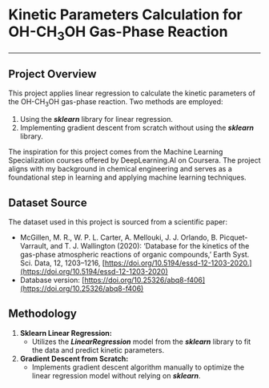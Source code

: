 # **Kinetic Parameters Calculation for OH-CH<sub>3</sub>OH Gas-Phase Reaction**
---
## **Project Overview**
This project applies linear regression to calculate the kinetic parameters of the OH-CH<sub>3</sub>OH gas-phase reaction. Two methods are employed:
1. Using the ***sklearn*** library for linear regression.
2. Implementing gradient descent from scratch without using the ***sklearn*** library.

The inspiration for this project comes from the Machine Learning Specialization courses offered by DeepLearning.AI on Coursera. The project aligns with my background in chemical engineering and serves as a foundational step in learning and applying machine learning techniques.

## **Dataset Source**
The dataset used in this project is sourced from a scientific paper:
- McGillen, M. R., W. P. L. Carter, A. Mellouki, J. J. Orlando, B. Picquet-Varrault, and T. J. Wallington (2020): ‘Database for the kinetics of the gas-phase atmospheric reactions of organic compounds,’ Earth Syst. Sci. Data, 12, 1203–1216, [https://doi.org/10.5194/essd-12-1203-2020.](https://doi.org/10.5194/essd-12-1203-2020)
- Database version: [https://doi.org/10.25326/abq8-f406](https://doi.org/10.25326/abq8-f406)

## **Methodology**
1. **Sklearn Linear Regression:**
   - Utilizes the ***LinearRegression*** model from the ***sklearn*** library to fit the data and predict kinetic parameters.
2. **Gradient Descent from Scratch:**
   - Implements gradient descent algorithm manually to optimize the linear regression model without relying on ***sklearn***.
